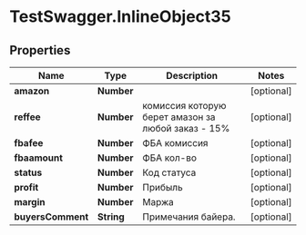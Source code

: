 # TestSwagger.InlineObject35

## Properties

Name | Type | Description | Notes
------------ | ------------- | ------------- | -------------
**amazon** | **Number** |  | [optional] 
**reffee** | **Number** | комиссия которую берет амазон за любой заказ - 15% | [optional] 
**fbafee** | **Number** | ФБА комиссия | [optional] 
**fbaamount** | **Number** | ФБА кол-во | [optional] 
**status** | **Number** | Код статуса | [optional] 
**profit** | **Number** | Прибыль | [optional] 
**margin** | **Number** | Маржа | [optional] 
**buyersComment** | **String** | Примечания байера. | [optional] 


